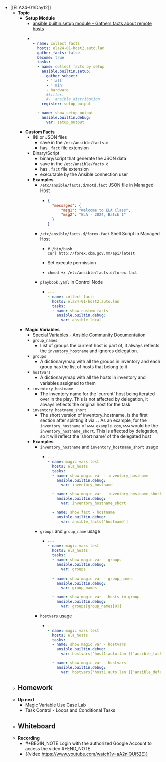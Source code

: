 - [[ELA24-01/Day12]]
	- **Topic**
		- **Setup Module**
			- [ansible.builtin.setup module – Gathers facts about remote hosts](https://docs.ansible.com/ansible/latest/collections/ansible/builtin/setup_module.html)
			- ```yaml
			  ---
			  - name: collect facts
			    hosts: ela24-01-host2.auto.lan
			    gather_facts: false
			    become: true
			    tasks:
			    - name: collect facts by setup
			      ansible.builtin.setup:
			        gather_subset:
			        - '!all'
			        - '!min'
			        - hardware
			        #filter:
			        #- 'ansible_distribution'
			      register: setup_output
			  
			    - name: show setup output
			      ansible.builtin.debug:
			        var: setup_output
			  
			  ```
		- **Custom Facts**
			- INI or JSON files
				- save in the `/etc/ansible/facts.d`
				- has `.fact` file extension
			- Binary/Script
				- binary/script that generate the JSON data
				- save in the `/etc/ansible/facts.d`
				- has `.fact` file extension
				- executable by the Ansible connection user
			- **Examples**
				- `/etc/ansible/facts.d/motd.fact` JSON file in Managed Host
					- ```json
					  {
					  	"messages": {
					  		"msg1": "Welcome to ELA Class",
					  		"msg2": "ELA - 2024, Batch 1"
					  	}
					  }
					  ```
				- `/etc/ansible/facts.d/forex.fact` Shell Script in Managed Host
					- ```shell
					  #!/bin/bash
					  curl http://forex.cbm.gov.mm/api/latest
					  ```
					- Set execute permission
					- ```shell
					  chmod +x /etc/ansible/facts.d/forex.fact
					  ```
				- `playbook.yaml` in Control Node
					- ```yaml
					  ---
					  - name: collect facts
					    hosts: ela24-01-host2.auto.lan
					    tasks:
					    - name: show custom facts
					      ansible.builtin.debug:
					        var: ansible_local
					  ```
		- **Magic Variables**
			- [Special Variables - Ansible Community Documentation](https://docs.ansible.com/ansible/latest/reference_appendices/special_variables.html#special-variables)
			- `group_names`
				- List of groups the current host is part of, it always reflects the `inventory_hostname` and ignores delegation.
			- `groups`
				- A dictionary/map with all the groups in inventory and each group has the list of hosts that belong to it
			- `hostvars`
				- A dictionary/map with all the hosts in inventory and variables assigned to them
			- `inventory_hostname`
				- The inventory name for the 'current' host being iterated over in the play. This is not affected by delegation, it always reflects the original host for the task
			- `inventory_hostname_short`
				- The short version of inventory_hostname, is the first section after splitting it via `.`. As an example, for the `inventory_hostname` of `www.example.com`, `www` would be the `inventory_hostname_short`. This is affected by delegation, so it will reflect the ‘short name’ of the delegated host
			- **Examples**
				- `inventory_hostname` and `inventory_hostname_short` usage
					- ```yaml
					  ---
					  - name: magic vars test
					    hosts: ela_hosts
					    tasks:
					    - name: show magic var - inventory_hostname
					      ansible.builtin.debug:
					        var: inventory_hostname
					  
					    - name: show magic var - inventory_hostname_short
					      ansible.builtin.debug:
					        var: inventory_hostname_short
					  
					    - name: show fact - hostname
					      ansible.builtin.debug:
					        var: ansible_facts['hostname']
					  ```
				- `groups` and `group_name` usage
					- ```yaml
					  ---
					  - name: magic vars test
					    hosts: ela_hosts
					    tasks:
					    - name: show magic var - groups
					      ansible.builtin.debug:
					        var: groups
					  
					    - name: show magic var - group_names
					      ansible.builtin.debug:
					        var: group_names
					  
					    - name: show magic var - hosts in group
					      ansible.builtin.debug:
					        var: groups[group_names[0]]
					  ```
				- `hostvars` usage
					- ```yaml
					  ---
					  - name: magic vars test
					    hosts: ela_hosts
					    tasks:
					    - name: show magic var - hostvars
					      ansible.builtin.debug:
					        var: hostvars['host1.auto.lan']['ansible_facts']['default_ipv4']['address']
					  
					    - name: show magic var - hostvars
					      ansible.builtin.debug:
					        var: hostvars['host1.auto.lan']['ansible_default_ipv4']['address']
					  ```
	- **Homework**
		-
	- **Up next**
		- Magic Variable Use Case Lab
		- Task Control - Loops and Conditional Tasks
	- **Whiteboard**
		-
	- **Recording**
		- #+BEGIN_NOTE
		  Login with the authorized Google Account to access the video
		  #+END_NOTE
		- {{video https://www.youtube.com/watch?v=aA2niQUi52E}}